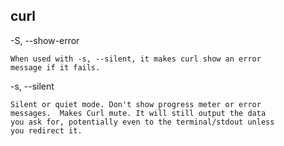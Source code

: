 ## curl

-S, --show-error

    When used with -s, --silent, it makes curl show an error
    message if it fails.

-s, --silent

    Silent or quiet mode. Don't show progress meter or error
    messages.  Makes Curl mute. It will still output the data
    you ask for, potentially even to the terminal/stdout unless
    you redirect it.

